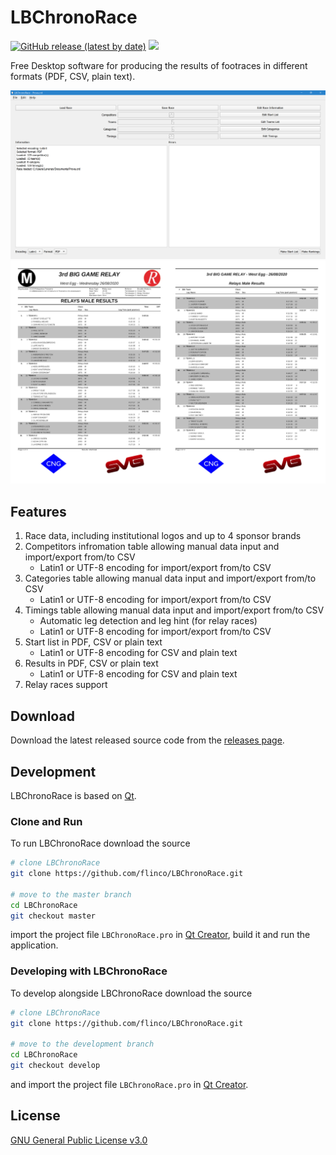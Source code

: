 # LBChronoRace

<!-- [![Build Status](https://travis-ci.com/flinco/LBChronoRace.svg?branch=master)](https://travis-ci.com/flinco/LBChronoRace) -->
[![GitHub release (latest by date)](https://img.shields.io/github/v/release/flinco/LBChronoRace)](https://github.com/flinco/LBChronoRace/releases)
![](https://img.shields.io/badge/platform-windows%2C%20mac%2C%20linux-yellowgreen)

Free Desktop software for producing the results of footraces in different formats (PDF, CSV, plain text).

<kbd><img src=".github/lbchronorace-preview.png" alt="LBChronoRace Preview" /></kbd>
<kbd><img src=".github/lbchronorace-sample.png" alt="LBChronoRace Results Sample" /></kbd>

## Features

1. Race data, including institutional logos and up to 4 sponsor brands
1. Competitors infromation table allowing manual data input and import/export from/to CSV
   - Latin1 or UTF-8 encoding for import/export from/to CSV
1. Categories table allowing manual data input and import/export from/to CSV
   - Latin1 or UTF-8 encoding for import/export from/to CSV
1. Timings table allowing manual data input and import/export from/to CSV
   - Automatic leg detection and leg hint (for relay races)
   - Latin1 or UTF-8 encoding for import/export from/to CSV
1. Start list in PDF, CSV or plain text
   - Latin1 or UTF-8 encoding for CSV and plain text 
1. Results in PDF, CSV or plain text
   - Latin1 or UTF-8 encoding for CSV and plain text 
1. Relay races support

## Download

Download the latest released source code from the [releases page](http://github.com/flinco/LBChronoRace/releases).

## Development

LBChronoRace is based on [Qt](http://www.qt.io/).

### Clone and Run

To run LBChronoRace download the source

```bash
# clone LBChronoRace
git clone https://github.com/flinco/LBChronoRace.git

# move to the master branch
cd LBChronoRace
git checkout master
```

import the project file `LBChronoRace.pro` in [Qt Creator](http://www.qt.io/product/development-tools), build it and run the application.

### Developing with LBChronoRace

To develop alongside LBChronoRace download the source

```bash
# clone LBChronoRace
git clone https://github.com/flinco/LBChronoRace.git

# move to the development branch
cd LBChronoRace
git checkout develop
```

and import the project file `LBChronoRace.pro` in [Qt Creator](http://www.qt.io/product/development-tools).

## License

[GNU General Public License v3.0](LICENSE)
